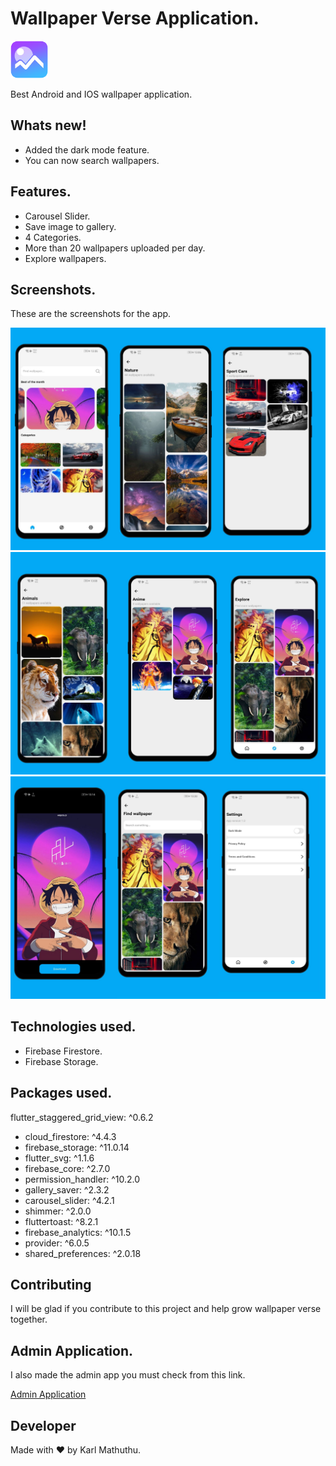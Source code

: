 # Wallpaper Verse Application.

<img src= "assets/app_icon/app_icon.png" height = "60">

Best Android and IOS wallpaper application.


## Whats new!

- Added the dark mode feature.
- You can now search wallpapers.

## Features.

- Carousel Slider.
- Save image to gallery.
- 4 Categories.
- More than 20 wallpapers uploaded per day.
- Explore wallpapers.

## Screenshots.

These are the screenshots for the app.

<img src='screenshots/first_image.jpg'>
<img src='screenshots/sec_image.jpg'>
<img src='screenshots/third_image.jpg'>

## Technologies used.

- Firebase Firestore.
- Firebase Storage.

## Packages used.

 flutter_staggered_grid_view: ^0.6.2
 - cloud_firestore: ^4.4.3
 - firebase_storage: ^11.0.14
 - flutter_svg: ^1.1.6
 - firebase_core: ^2.7.0
 - permission_handler: ^10.2.0
 - gallery_saver: ^2.3.2
 - carousel_slider: ^4.2.1
 - shimmer: ^2.0.0
 - fluttertoast: ^8.2.1
 - firebase_analytics: ^10.1.5
 - provider: ^6.0.5
 - shared_preferences: ^2.0.18

## Contributing 

I will be glad if you contribute to this project and help grow wallpaper verse together.

## Admin Application.

I also made the admin app you must check from this link.

[Admin Application](https://github.com/KarlMathuthu/Wallpaper-verse-admin.git)

## Developer

Made with ❤ by Karl Mathuthu.
